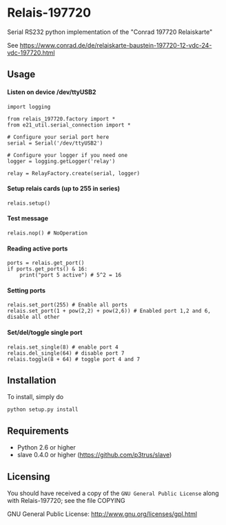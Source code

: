 # Relais-197720
Serial RS232 python implementation of the "Conrad 197720 Relaiskarte"

See https://www.conrad.de/de/relaiskarte-baustein-197720-12-vdc-24-vdc-197720.html

Usage
-----

#### Listen on device /dev/ttyUSB2
```
import logging

from relais_197720.factory import *
from e21_util.serial_connection import *

# Configure your serial port here
serial = Serial('/dev/ttyUSB2')

# Configure your logger if you need one
logger = logging.getLogger('relay')

relay = RelayFactory.create(serial, logger)
```

#### Setup relais cards (up to 255 in series)
```
relais.setup()
```

#### Test message
```
relais.nop() # NoOperation
```

#### Reading active ports
```
ports = relais.get_port()
if ports.get_ports() & 16:
    print("port 5 active") # 5^2 = 16
```
#### Setting ports
```
relais.set_port(255) # Enable all ports
relais.set_port(1 + pow(2,2) + pow(2,6)) # Enabled port 1,2 and 6, disable all other
```

#### Set/del/toggle single port
```
relais.set_single(8) # enable port 4
relais.del_single(64) # disable port 7
relais.toggle(8 + 64) # toggle port 4 and 7
``` 

Installation
-----------
To install, simply do
```
python setup.py install
```


Requirements
------------

- Python 2.6 or higher
- slave 0.4.0 or higher (https://github.com/p3trus/slave)

Licensing
---------

You should have received a copy of the `GNU General Public License` along with Relais-197720; see the file COPYING

GNU General Public License: http://www.gnu.org/licenses/gpl.html
